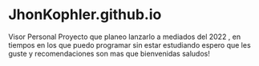 # JhonKophler.github.io
Visor Personal
Proyecto que planeo lanzarlo a mediados del 2022 , en tiempos en los que puedo programar sin estar estudiando
espero que les guste y recomendaciones son mas que bienvenidas
saludos!
